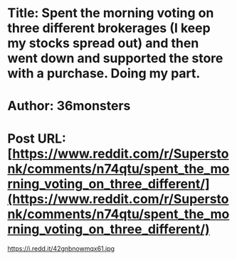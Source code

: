# Title: Spent the morning voting on three different brokerages (I keep my stocks spread out) and then went down and supported the store with a purchase. Doing my part.
# Author: 36monsters
# Post URL: [https://www.reddit.com/r/Superstonk/comments/n74qtu/spent_the_morning_voting_on_three_different/](https://www.reddit.com/r/Superstonk/comments/n74qtu/spent_the_morning_voting_on_three_different/)


https://i.redd.it/42gnbnowmqx61.jpg